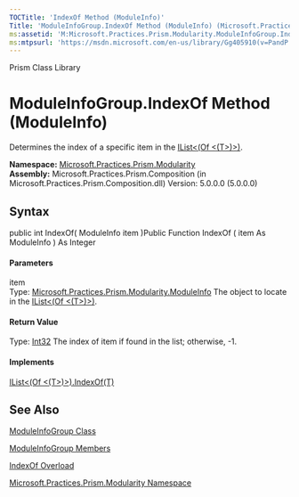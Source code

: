 ```yaml
---
TOCTitle: 'IndexOf Method (ModuleInfo)'
Title: 'ModuleInfoGroup.IndexOf Method (ModuleInfo) (Microsoft.Practices.Prism.Modularity)'
ms:assetid: 'M:Microsoft.Practices.Prism.Modularity.ModuleInfoGroup.IndexOf(Microsoft.Practices.Prism.Modularity.ModuleInfo)'
ms:mtpsurl: 'https://msdn.microsoft.com/en-us/library/Gg405910(v=PandP.50)'
---
```


Prism Class Library

ModuleInfoGroup.IndexOf Method (ModuleInfo)
===============================================

Determines the index of a specific item in the [IList&lt;(Of &lt;(T&gt;)&gt;)](http://msdn2.microsoft.com/en-us/library/5y536ey6).

**Namespace:** [Microsoft.Practices.Prism.Modularity](https://msdn.microsoft.com/n:microsoft.practices.prism.modularity)
**Assembly:** Microsoft.Practices.Prism.Composition (in Microsoft.Practices.Prism.Composition.dll) Version: 5.0.0.0 (5.0.0.0)

## Syntax


<span id="syntaxToggle"></span>public int IndexOf( ModuleInfo item )Public Function IndexOf ( item As ModuleInfo ) As Integer
#### Parameters

item  
Type: [Microsoft.Practices.Prism.Modularity.ModuleInfo](https://msdn.microsoft.com/t:microsoft.practices.prism.modularity.moduleinfo)
The object to locate in the [IList&lt;(Of &lt;(T&gt;)&gt;)](http://msdn2.microsoft.com/en-us/library/5y536ey6).

#### Return Value

Type: [Int32](http://msdn2.microsoft.com/en-us/library/td2s409d)
The index of item if found in the list; otherwise, -1.
#### Implements

[IList&lt;(Of &lt;(T&gt;)&gt;).IndexOf(T)](http://msdn2.microsoft.com/en-us/library/3w0148af)

See Also
--------


[ModuleInfoGroup Class](https://msdn.microsoft.com/t:microsoft.practices.prism.modularity.moduleinfogroup)

[ModuleInfoGroup Members](https://msdn.microsoft.com/allmembers.t:microsoft.practices.prism.modularity.moduleinfogroup)

[IndexOf Overload](https://msdn.microsoft.com/overload:microsoft.practices.prism.modularity.moduleinfogroup.indexof)

[Microsoft.Practices.Prism.Modularity Namespace](https://msdn.microsoft.com/n:microsoft.practices.prism.modularity)
